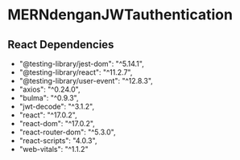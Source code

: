 # MERNdenganJWTauthentication

## React Dependencies

 -   "@testing-library/jest-dom": "^5.14.1",
  -  "@testing-library/react": "^11.2.7",
   - "@testing-library/user-event": "^12.8.3",
  -  "axios": "^0.24.0",
  -  "bulma": "^0.9.3",
  -  "jwt-decode": "^3.1.2",
  -  "react": "^17.0.2",
  -  "react-dom": "^17.0.2",
  -  "react-router-dom": "^5.3.0",
  -  "react-scripts": "4.0.3",
  -  "web-vitals": "^1.1.2"
